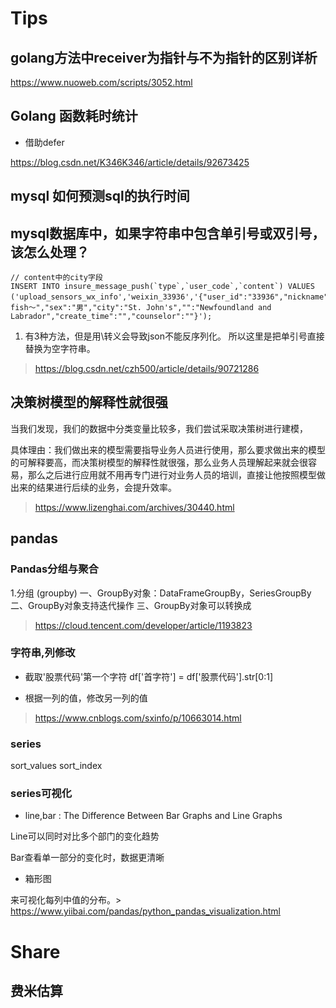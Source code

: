 
# Tips

## golang方法中receiver为指针与不为指针的区别详析

https://www.nuoweb.com/scripts/3052.html


## Golang 函数耗时统计

* 借助defer

https://blog.csdn.net/K346K346/article/details/92673425

## mysql 如何预测sql的执行时间

## mysql数据库中，如果字符串中包含单引号或双引号，该怎么处理？


```
// content中的city字段
INSERT INTO insure_message_push(`type`,`user_code`,`content`) VALUES ('upload_sensors_wx_info','weixin_33936','{"user_id":"33936","nickname":"～fish～","sex":"男","city":"St. John's","":"Newfoundland and Labrador","create_time":"","counselor":""}');

```

1. 有3种方法，但是用\转义会导致json不能反序列化。 所以这里是把单引号直接替换为空字符串。

> https://blog.csdn.net/czh500/article/details/90721286

## 决策树模型的解释性就很强

当我们发现，我们的数据中分类变量比较多，我们尝试采取决策树进行建模，

具体理由：我们做出来的模型需要指导业务人员进行使用，那么要求做出来的模型的可解释要高，而决策树模型的解释性就很强，那么业务人员理解起来就会很容易，那么之后进行应用就不用再专门进行对业务人员的培训，直接让他按照模型做出来的结果进行后续的业务，会提升效率。

> https://www.lizenghai.com/archives/30440.html

## pandas

### Pandas分组与聚合
1.分组 (groupby)
一、GroupBy对象：DataFrameGroupBy，SeriesGroupBy
二、GroupBy对象支持迭代操作
三、GroupBy对象可以转换成

> https://cloud.tencent.com/developer/article/1193823

### 字符串,列修改

* 截取'股票代码'第一个字符
df['首字符'] = df['股票代码'].str[0:1]

* 根据一列的值，修改另一列的值 
> https://www.cnblogs.com/sxinfo/p/10663014.html

### series

sort_values
sort_index

### series可视化

* line,bar : The Difference Between Bar Graphs and Line Graphs

Line可以同时对比多个部门的变化趋势

Bar查看单一部分的变化时，数据更清晰

* 箱形图

来可视化每列中值的分布。> https://www.yiibai.com/pandas/python_pandas_visualization.html

# Share

## 费米估算

